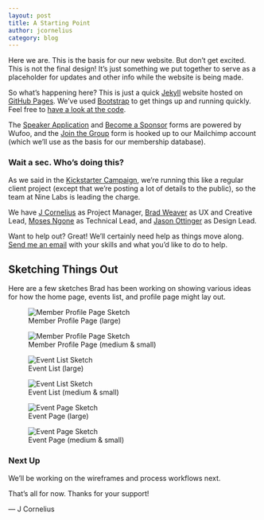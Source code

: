 ```yaml
---
layout: post
title: A Starting Point
author: jcornelius
category: blog
---
```


Here we are. This is the basis for our new website. But don&rsquo;t get excited. This is not the final design! It&rsquo;s just something we put together to serve as a placeholder for updates and other info while the website is being made.

So what&rsquo;s happening here? This is just a quick [Jekyll](http://jekyllrb.com) website hosted on [GitHub Pages](http://pages.github.com). We&rsquo;ve used [Bootstrap](http://getbootstrap.com) to get things up and running quickly. Feel free to [have a look at the code](https://github.com/AWDG/awdg.org).

The [Speaker Application](/speak/) and [Become a Sponsor](/sponsor/) forms are powered by Wufoo, and the [Join the Group](/join/) form is hooked up to our Mailchimp account (which we&rsquo;ll use as the basis for our membership database).


### Wait a sec. Who&rsquo;s doing this?

As we said in the [Kickstarter Campaign](https://www.kickstarter.com/projects/jcornelius/official-awdg-website), we&rsquo;re running this like a regular client project (except that we&rsquo;re posting a lot of details to the public), so the team at Nine Labs is leading the charge.

We have [J Cornelius](https://twitter.com/jc) as Project Manager, [Brad Weaver](https://twitter.com/sbradweaver) as UX and Creative Lead, [Moses Ngone](https://twitter.com/mospired) as Technical Lead, and [Jason Ottinger](https://twitter.com/jottin) as Design Lead.</p>

Want to help out? Great! We&rsquo;ll certainly need help as things move along. [Send me an email](mailto:jc@awdg.org) with your skills and what you&rsquo;d like to do to help.

## Sketching Things Out
Here are a few sketches Brad has been working on showing various ideas for how the home page, events list, and profile page might lay out.
<figure>
  <img src="/img/awdg-site-sketch-1.png" alt="Member Profile Page Sketch">
  <figcaption>Member Profile Page (large)</figcaption>
</figure>
<figure>
  <img src="/img/awdg-site-sketch-2.png" alt="Member Profile Page Sketch">
  <figcaption>Member Profile Page (medium &amp; small)</figcaption>
</figure>
<figure>
  <img src="/img/awdg-site-sketch-3.png" alt="Event List Sketch">
  <figcaption>Event List (large)</figcaption>
</figure>
<figure>
  <img src="/img/awdg-site-sketch-4.png" alt="Event List Sketch">
  <figcaption>Event List (medium &amp; small)</figcaption>
</figure>
<figure>
  <img src="/img/awdg-site-sketch-5.png" alt="Event Page Sketch">
  <figcaption>Event Page (large)</figcaption>
</figure>
<figure>
  <img src="/img/awdg-site-sketch-6.png" alt="Event Page Sketch">
  <figcaption>Event Page (medium &amp; small)</figcaption>
</figure>


### Next Up
We&rsquo;ll be working on the wireframes and process workflows next.

That&rsquo;s all for now. Thanks for your support!

&mdash; J Cornelius